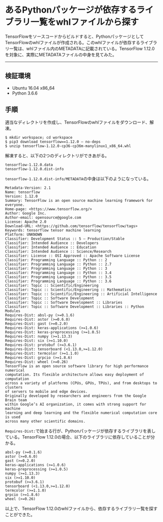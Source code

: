 # あるPythonパッケージが依存するライブラリ一覧をwhlファイルから探す


TensorFlowをソースコードからビルドすると、PythonパッケージとしてTensorFlowのwhlファイルが作成される。このwhlファイルが依存するライブラリ一覧は、whlファイル内のMETADATAに記載されている。TensorFlow 1.12.0を対象に、実際にMETADATAファイルの中身を見てみた。

---

## 検証環境

- Ubuntu 16.04 x86_64
- Python 3.6.6

## 手順

適当なディレクトリを作成し、TensorFlowのwhlファイルをダウンロード、解凍。

```
$ mkdir workspace; cd workspace
$ pip3 download tensorflow==1.12.0 — no-deps
$ unzip tensorflow-1.12.0-cp36-cp36m-manylinux1_x86_64.whl
```

解凍すると、以下の2つのディレクトリができあがる。

```
tensorflow-1.12.0.data
tensorflow-1.12.0.dist-info
```

`tensorflow-1.12.0.dist-info/METADATA`の中身は以下のようになっている。

```
Metadata-Version: 2.1
Name: tensorflow
Version: 1.12.0
Summary: TensorFlow is an open source machine learning framework for everyone.
Home-page: <https://www.tensorflow.org/>
Author: Google Inc.
Author-email: opensource@google.com
License: Apache 2.0
Download-URL: <https://github.com/tensorflow/tensorflow/tags>
Keywords: tensorflow tensor machine learning
Platform: UNKNOWN
Classifier: Development Status :: 5 — Production/Stable
Classifier: Intended Audience :: Developers
Classifier: Intended Audience :: Education
Classifier: Intended Audience :: Science/Research
Classifier: License :: OSI Approved :: Apache Software License
Classifier: Programming Language :: Python :: 2
Classifier: Programming Language :: Python :: 2.7
Classifier: Programming Language :: Python :: 3
Classifier: Programming Language :: Python :: 3.4
Classifier: Programming Language :: Python :: 3.5
Classifier: Programming Language :: Python :: 3.6
Classifier: Topic :: Scientific/Engineering
Classifier: Topic :: Scientific/Engineering :: Mathematics
Classifier: Topic :: Scientific/Engineering :: Artificial Intelligence
Classifier: Topic :: Software Development
Classifier: Topic :: Software Development :: Libraries
Classifier: Topic :: Software Development :: Libraries :: Python Modules
Requires-Dist: absl-py (>=0.1.6)
Requires-Dist: astor (>=0.6.0)
Requires-Dist: gast (>=0.2.0)
Requires-Dist: keras-applications (>=1.0.6)
Requires-Dist: keras-preprocessing (>=1.0.5)
Requires-Dist: numpy (>=1.13.3)
Requires-Dist: six (>=1.10.0)
Requires-Dist: protobuf (>=3.6.1)
Requires-Dist: tensorboard (<1.13.0,>=1.12.0)
Requires-Dist: termcolor (>=1.1.0)
Requires-Dist: grpcio (>=1.8.6)
Requires-Dist: wheel (>=0.26)
TensorFlow is an open source software library for high performance numerical
computation. Its flexible architecture allows easy deployment of computation
across a variety of platforms (CPUs, GPUs, TPUs), and from desktops to clusters
of servers to mobile and edge devices.
Originally developed by researchers and engineers from the Google Brain team
within Google’s AI organization, it comes with strong support for machine
learning and deep learning and the flexible numerical computation core is used
across many other scientific domains.
```

`Requires-Dist:`で始まる行が、Pythonパッケージが依存するライブラリを表している。TensorFlow 1.12.0の場合、以下のライブラリに依存していることが分かる。

```
absl-py (>=0.1.6)
astor (>=0.6.0)
gast (>=0.2.0)
keras-applications (>=1.0.6)
keras-preprocessing (>=1.0.5)
numpy (>=1.13.3)
six (>=1.10.0)
protobuf (>=3.6.1)
tensorboard (<1.13.0,>=1.12.0)
termcolor (>=1.1.0)
grpcio (>=1.8.6)
wheel (>=0.26)
```

以上で、TensorFlow 1.12.0のwhlファイルから、依存するライブラリ一覧を探すことができた。

